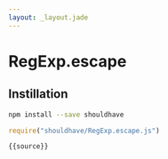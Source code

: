 ```yaml
---
layout: _layout.jade
---
```


# RegExp.escape

## Instillation

```sh
npm install --save shouldhave
```

```js
require("shouldhave/RegExp.escape.js")
```

```js
{{source}}
```